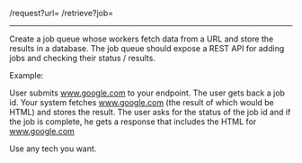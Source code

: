 /request?url=
/retrieve?job=

-----

Create a job queue whose workers fetch data from a URL and store the results in a database.  The job queue should expose a REST API for adding jobs and checking their status / results.

Example:

User submits www.google.com to your endpoint.  The user gets back a job id. Your system fetches www.google.com (the result of which would be HTML) and stores the result.  The user asks for the status of the job id and if the job is complete, he gets a response that includes the HTML for www.google.com

Use any tech you want.
